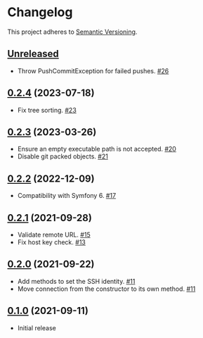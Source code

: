 # Changelog

This project adheres to [Semantic Versioning](https://semver.org/spec/v2.0.0.html).

## [Unreleased]

 * Throw PushCommitException for failed pushes. [#26]

## [0.2.4] (2023-07-18)

 * Fix tree sorting. [#23]

## [0.2.3] (2023-03-26)

 * Ensure an empty executable path is not accepted. [#20]
 * Disable git packed objects. [#21]

## [0.2.2] (2022-12-09)

 * Compatibility with Symfony 6. [#17]

## [0.2.1] (2021-09-28)

 * Validate remote URL. [#15]
 * Fix host key check. [#13]

## [0.2.0] (2021-09-22)

 * Add methods to set the SSH identity. [#11]
 * Move connection from the constructor to its own method. [#11]

## [0.1.0] (2021-09-11)

 * Initial release

[Unreleased]: https://github.com/ausi/remote-git/compare/0.2.4...HEAD
[0.2.4]: https://github.com/ausi/remote-git/compare/0.2.3...0.2.4
[0.2.3]: https://github.com/ausi/remote-git/compare/0.2.2...0.2.3
[0.2.2]: https://github.com/ausi/remote-git/compare/0.2.1...0.2.2
[0.2.1]: https://github.com/ausi/remote-git/compare/0.2.0...0.2.1
[0.2.0]: https://github.com/ausi/remote-git/compare/0.1.0...0.2.0
[0.1.0]: https://github.com/ausi/remote-git/commits/0.1.0

[#26]: https://github.com/ausi/remote-git/issues/26
[#23]: https://github.com/ausi/remote-git/issues/23
[#21]: https://github.com/ausi/remote-git/issues/21
[#20]: https://github.com/ausi/remote-git/issues/20
[#17]: https://github.com/ausi/remote-git/issues/17
[#15]: https://github.com/ausi/remote-git/issues/15
[#13]: https://github.com/ausi/remote-git/issues/13
[#11]: https://github.com/ausi/remote-git/issues/11
